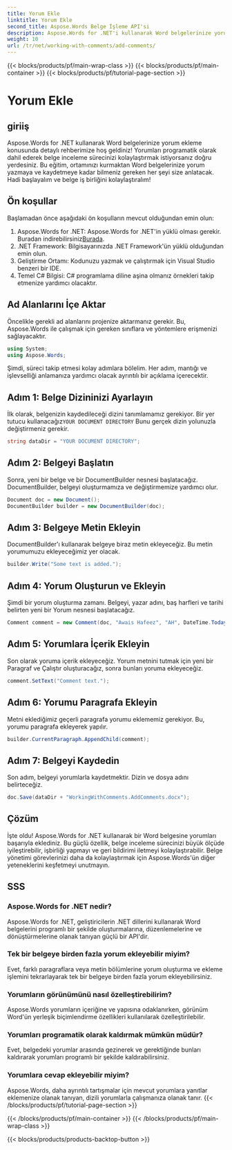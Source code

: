 ```yaml
---
title: Yorum Ekle
linktitle: Yorum Ekle
second_title: Aspose.Words Belge İşleme API'si
description: Aspose.Words for .NET'i kullanarak Word belgelerinize yorum eklemeyi rehberimizle öğrenin. Belge işbirliği sürecinizi zahmetsizce geliştirin.
weight: 10
url: /tr/net/working-with-comments/add-comments/
---
```


{{< blocks/products/pf/main-wrap-class >}}
{{< blocks/products/pf/main-container >}}
{{< blocks/products/pf/tutorial-page-section >}}

# Yorum Ekle

## giriiş

Aspose.Words for .NET kullanarak Word belgelerinize yorum ekleme konusunda detaylı rehberimize hoş geldiniz! Yorumları programatik olarak dahil ederek belge inceleme sürecinizi kolaylaştırmak istiyorsanız doğru yerdesiniz. Bu eğitim, ortamınızı kurmaktan Word belgelerinize yorum yazmaya ve kaydetmeye kadar bilmeniz gereken her şeyi size anlatacak. Hadi başlayalım ve belge iş birliğini kolaylaştıralım!

## Ön koşullar

Başlamadan önce aşağıdaki ön koşulların mevcut olduğundan emin olun:

1. Aspose.Words for .NET: Aspose.Words for .NET'in yüklü olması gerekir. Buradan indirebilirsiniz[Burada](https://releases.aspose.com/words/net/).
2. .NET Framework: Bilgisayarınızda .NET Framework'ün yüklü olduğundan emin olun.
3. Geliştirme Ortamı: Kodunuzu yazmak ve çalıştırmak için Visual Studio benzeri bir IDE.
4. Temel C# Bilgisi: C# programlama diline aşina olmanız örnekleri takip etmenize yardımcı olacaktır.

## Ad Alanlarını İçe Aktar

Öncelikle gerekli ad alanlarını projenize aktarmanız gerekir. Bu, Aspose.Words ile çalışmak için gereken sınıflara ve yöntemlere erişmenizi sağlayacaktır.

```csharp
using System;
using Aspose.Words;
```

Şimdi, süreci takip etmesi kolay adımlara bölelim. Her adım, mantığı ve işlevselliği anlamanıza yardımcı olacak ayrıntılı bir açıklama içerecektir.

## Adım 1: Belge Dizininizi Ayarlayın

 İlk olarak, belgenizin kaydedileceği dizini tanımlamamız gerekiyor. Bir yer tutucu kullanacağız`YOUR DOCUMENT DIRECTORY` Bunu gerçek dizin yolunuzla değiştirmeniz gerekir.

```csharp
string dataDir = "YOUR DOCUMENT DIRECTORY";
```

## Adım 2: Belgeyi Başlatın

Sonra, yeni bir belge ve bir DocumentBuilder nesnesi başlatacağız. DocumentBuilder, belgeyi oluşturmamıza ve değiştirmemize yardımcı olur.

```csharp
Document doc = new Document();
DocumentBuilder builder = new DocumentBuilder(doc);
```

## Adım 3: Belgeye Metin Ekleyin

DocumentBuilder'ı kullanarak belgeye biraz metin ekleyeceğiz. Bu metin yorumumuzu ekleyeceğimiz yer olacak.

```csharp
builder.Write("Some text is added.");
```

## Adım 4: Yorum Oluşturun ve Ekleyin

Şimdi bir yorum oluşturma zamanı. Belgeyi, yazar adını, baş harfleri ve tarihi belirten yeni bir Yorum nesnesi başlatacağız.

```csharp
Comment comment = new Comment(doc, "Awais Hafeez", "AH", DateTime.Today);
```

## Adım 5: Yorumlara İçerik Ekleyin

Son olarak yoruma içerik ekleyeceğiz. Yorum metnini tutmak için yeni bir Paragraf ve Çalıştır oluşturacağız, sonra bunları yoruma ekleyeceğiz.

```csharp
comment.SetText("Comment text.");
```

## Adım 6: Yorumu Paragrafa Ekleyin

Metni eklediğimiz geçerli paragrafa yorumu eklememiz gerekiyor. Bu, yorumu paragrafa ekleyerek yapılır.

```csharp
builder.CurrentParagraph.AppendChild(comment);
```

## Adım 7: Belgeyi Kaydedin

Son adım, belgeyi yorumlarla kaydetmektir. Dizin ve dosya adını belirteceğiz.

```csharp
doc.Save(dataDir + "WorkingWithComments.AddComments.docx");
```

## Çözüm

İşte oldu! Aspose.Words for .NET kullanarak bir Word belgesine yorumları başarıyla eklediniz. Bu güçlü özellik, belge inceleme sürecinizi büyük ölçüde iyileştirebilir, işbirliği yapmayı ve geri bildirimi iletmeyi kolaylaştırabilir. Belge yönetimi görevlerinizi daha da kolaylaştırmak için Aspose.Words'ün diğer yeteneklerini keşfetmeyi unutmayın.

## SSS

### Aspose.Words for .NET nedir?

Aspose.Words for .NET, geliştiricilerin .NET dillerini kullanarak Word belgelerini programlı bir şekilde oluşturmalarına, düzenlemelerine ve dönüştürmelerine olanak tanıyan güçlü bir API'dir.

### Tek bir belgeye birden fazla yorum ekleyebilir miyim?

Evet, farklı paragraflara veya metin bölümlerine yorum oluşturma ve ekleme işlemini tekrarlayarak tek bir belgeye birden fazla yorum ekleyebilirsiniz.

### Yorumların görünümünü nasıl özelleştirebilirim?

Aspose.Words yorumların içeriğine ve yapısına odaklanırken, görünüm Word'ün yerleşik biçimlendirme özellikleri kullanılarak özelleştirilebilir.

### Yorumları programatik olarak kaldırmak mümkün müdür?

Evet, belgedeki yorumlar arasında gezinerek ve gerektiğinde bunları kaldırarak yorumları programlı bir şekilde kaldırabilirsiniz.

### Yorumlara cevap ekleyebilir miyim?

Aspose.Words, daha ayrıntılı tartışmalar için mevcut yorumlara yanıtlar eklemenize olanak tanıyan, dizili yorumlarla çalışmanıza olanak tanır.
{{< /blocks/products/pf/tutorial-page-section >}}

{{< /blocks/products/pf/main-container >}}
{{< /blocks/products/pf/main-wrap-class >}}

{{< blocks/products/products-backtop-button >}}
